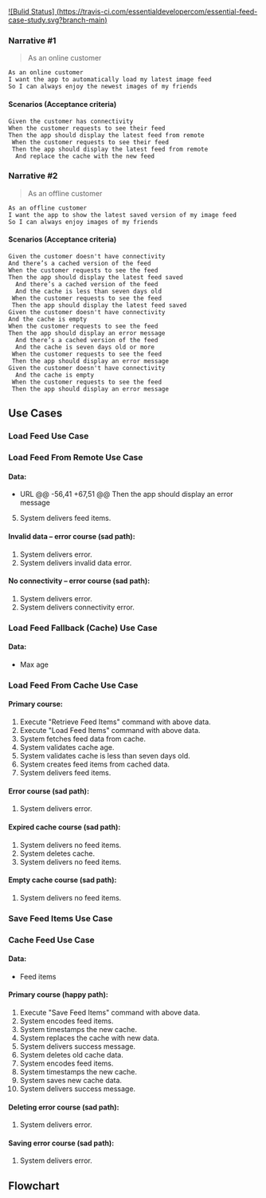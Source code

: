 [![Bulid Status] (https://travis-ci.com/essentialdevelopercom/essential-feed-case-study.svg?branch-main)](https//travis-ci.com/essentialdevelopercom/essential-feed-case-study)

### Narrative #1

> As an online customer
```
As an online customer
I want the app to automatically load my latest image feed
So I can always enjoy the newest images of my friends
```

#### Scenarios (Acceptance criteria)

```
Given the customer has connectivity
When the customer requests to see their feed
Then the app should display the latest feed from remote
 When the customer requests to see their feed
 Then the app should display the latest feed from remote
  And replace the cache with the new feed
```

### Narrative #2

> As an offline customer
```
As an offline customer
I want the app to show the latest saved version of my image feed
So I can always enjoy images of my friends
```

#### Scenarios (Acceptance criteria)

```
Given the customer doesn't have connectivity
And there’s a cached version of the feed
When the customer requests to see the feed
Then the app should display the latest feed saved
  And there’s a cached version of the feed
  And the cache is less than seven days old
 When the customer requests to see the feed
 Then the app should display the latest feed saved
Given the customer doesn't have connectivity
And the cache is empty
When the customer requests to see the feed
Then the app should display an error message
  And there’s a cached version of the feed
  And the cache is seven days old or more
 When the customer requests to see the feed
 Then the app should display an error message
Given the customer doesn't have connectivity
  And the cache is empty
 When the customer requests to see the feed
 Then the app should display an error message
```

## Use Cases

### Load Feed Use Case
### Load Feed From Remote Use Case

#### Data:
- URL
@@ -56,41 +67,51 @@ Then the app should display an error message
5. System delivers feed items.

#### Invalid data – error course (sad path):
1. System delivers error.
1. System delivers invalid data error.

#### No connectivity – error course (sad path):
1. System delivers error.
1. System delivers connectivity error.

### Load Feed Fallback (Cache) Use Case

#### Data:
- Max age
### Load Feed From Cache Use Case

#### Primary course:
1. Execute "Retrieve Feed Items" command with above data.
1. Execute "Load Feed Items" command with above data.
2. System fetches feed data from cache.
3. System validates cache age.
3. System validates cache is less than seven days old.
4. System creates feed items from cached data.
5. System delivers feed items.

#### Error course (sad path):
1. System delivers error.

#### Expired cache course (sad path): 
1. System delivers no feed items.
1. System deletes cache.
2. System delivers no feed items.

#### Empty cache course (sad path): 
1. System delivers no feed items.


### Save Feed Items Use Case
### Cache Feed Use Case

#### Data:
- Feed items

#### Primary course (happy path):
1. Execute "Save Feed Items" command with above data.
2. System encodes feed items.
3. System timestamps the new cache.
4. System replaces the cache with new data.
5. System delivers success message.
2. System deletes old cache data.
3. System encodes feed items.
4. System timestamps the new cache.
5. System saves new cache data.
6. System delivers success message.

#### Deleting error course (sad path):
1. System delivers error.

#### Saving error course (sad path):
1. System delivers error.


## Flowchart
